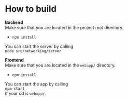 # How to build
**Backend** \
Make sure that you are located in the project root directory.
- `npm install`

You can start the server by calling\
`node src/networking/server`


**Frontend** \
Make sure that you are located in the `webapp/` directory.
- `npm install`

You can start the app by calling\
`npm start`\
if your cd is `webapp/`.


